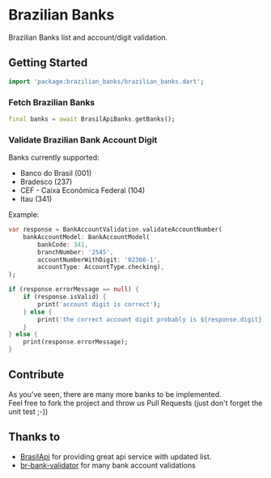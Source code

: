 # Brazilian Banks

Brazilian Banks list and account/digit validation.

## Getting Started

```dart
import 'package:brazilian_banks/brazilian_banks.dart';
```

### Fetch Brazilian Banks

```dart
final banks = await BrasilApiBanks.getBanks();
```

### Validate Brazilian Bank Account Digit

Banks currently supported:

- Banco do Brasil (001)
- Bradesco (237)
- CEF - Caixa Econômica Federal (104)
- Itau (341)

Example:

```dart
var response = BankAccountValidation.validateAccountNumber(
    bankAccountModel: BankAccountModel(
        bankCode: 341,
        branchNumber: '2545',
        accountNumberWithDigit: '02366-1',
        accountType: AccountType.checking),
);

if (response.errorMessage == null) {
    if (response.isValid) {
        print('account digit is correct');
    } else {
        print('the correct account digit probably is ${response.digit}');
    }
} else {
    print(response.errorMessage);
}
```

## Contribute

As you've seen, there are many more banks to be implemented.  
Feel free to fork the project and throw us Pull Requests (just don't forget the unit test ;-))

## Thanks to

- [BrasilApi](https://brasilapi.com.br/) for providing great api service with updated list.
- [br-bank-validator](https://github.com/fintta/br-bank-validator) for many bank account validations

